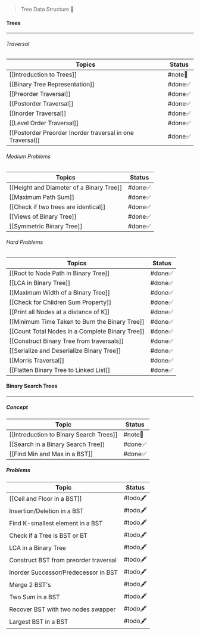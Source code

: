 > Tree Data Structure 🎄
#### Trees
---
###### Traversal
| Topics                                                      | Status  |
| ----------------------------------------------------------- | ------- |
| [[Introduction to Trees]]                                   | #note📃 |
| [[Binary Tree Representation]]                              | #done✅  |
| [[Preorder Traversal]]                                      | #done✅  |
| [[Postorder Traversal]]                                     | #done✅  |
| [[Inorder Traversal]]                                       | #done✅  |
| [[Level Order Traversal]]                                   | #done✅  |
| [[Postorder Preorder Inorder traversal in one Traversal]] | #done✅  |
###### Medium Problems
| Topics                                   | Status |
| ---------------------------------------- | ------ |
| [[Height and Diameter of a Binary Tree]] | #done✅ |
| [[Maximum Path Sum]]                     | #done✅ |
| [[Check if two trees are identical]]     | #done✅ |
| [[Views of Binary Tree]]                 | #done✅ |
| [[Symmetric Binary Tree]]                | #done✅ |
###### Hard Problems
| Topics                                          | Status  |
| ----------------------------------------------- | ------- |
| [[Root to Node Path in Binary Tree]]            | #done✅  |
| [[LCA in Binary Tree]]                          | #done✅  |
| [[Maximum Width of a Binary Tree]]              | #done✅  |
| [[Check for Children Sum Property]]             | #done✅  |
| [[Print all Nodes at a distance of K]]          | #done✅  |
| [[Minimum Time Taken to Burn the Binary Tree]]  | #done✅  |
| [[Count Total Nodes in a Complete Binary Tree]] | #done✅  |
| [[Construct Binary Tree from traversals]]       | #done✅  |
| [[Serialize and Deserialize Binary Tree]]       | #done✅  |
| [[Morris Traversal]]                            | #done✅  |
| [[Flatten Binary Tree to Linked List]]          | #done✅  |
#### Binary Search Trees
---
##### Concept
| Topic                                   | Status  |
| --------------------------------------- | ------- |
| [[Introduction to Binary Search Trees]] | #note📃 |
| [[Search in a Binary Search Tree]]      | #done✅  |
| [[Find Min and Max in a BST]]           | #done✅  |
##### Problems
| Topic                                 | Status   |
| ------------------------------------- | -------- |
| [[Ceil and Floor in a BST]]           | #todo🖋️ |
| Insertion/Deletion in a BST           | #todo🖋️ |
| Find K-smallest element in a BST      | #todo🖋️ |
| Check if a Tree is BST or BT          | #todo🖋️ |
| LCA in a Binary Tree                  | #todo🖋️ |
| Construct BST from preorder traversal | #todo🖋️ |
| Inorder Successor/Predecessor in BST  | #todo🖋️ |
| Merge 2 BST's                         | #todo🖋️ |
| Two Sum in a BST                      | #todo🖋️ |
| Recover BST with two nodes swapper    | #todo🖋️ |
| Largest BST in a BST                  | #todo🖋️ |
